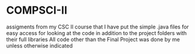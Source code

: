 # COMPSCI-II
assigments from my CSC II course that
I have put the simple .java files for easy access for looking at the code in addition to the project folders with their full libraries
All code other than the Final Project was done by me unless otherwise indicated
